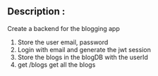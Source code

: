 ## Description : 
Create a backend for the blogging app

1. Store the user email, password
2. Login with email and generate the jwt session
3. Store the blogs in the blogDB with the userId 
4. get /blogs get all the blogs